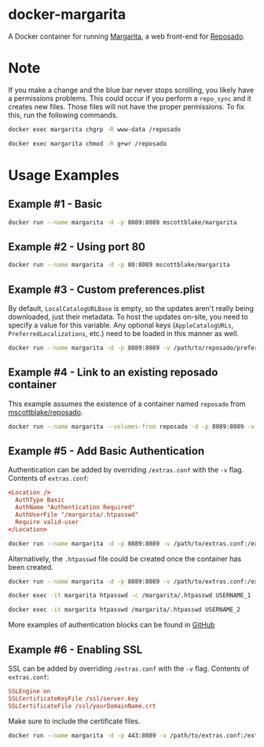# docker-margarita

A Docker container for running [Margarita](https://github.com/jessepeterson/margarita), a web front-end for [Reposado](https://github.com/wdas/reposado).


# Note

If you make a change and the blue bar never stops scrolling, you likely have a permissions problems. This could occur if you perform a `repo_sync` and it creates new files. Those files will not have the proper permissions. To fix this, run the following commands.

```bash
docker exec margarita chgrp -R www-data /reposado
```
```bash
docker exec margarita chmod -R g+wr /reposado
```


# Usage Examples

## Example #1 - Basic

```bash
docker run --name margarita -d -p 8089:8089 mscottblake/margarita
```

## Example #2 - Using port 80

```bash
docker run --name margarita -d -p 80:8089 mscottblake/margarita
```

## Example #3 - Custom preferences.plist

By default, `LocalCatalogURLBase` is empty, so the updates aren't really being downloaded, just their metadata. To host the updates on-site, you need to specify a value for this variable. Any optional keys (`AppleCatalogURLs`, `PreferredLocalizations`, etc.) need to be loaded in this manner as well.

```bash
docker run --name margarita -d -p 8089:8089 -v /path/to/reposado/preferences.plist:/margarita/preferences.plist mscottblake/margarita
```

## Example #4 - Link to an existing reposado container

This example assumes the existence of a container named `reposado` from [mscottblake/reposado](https://registry.hub.docker.com/u/mscottblake/reposado/).

```bash
docker run --name margarita --volumes-from reposado -d -p 8089:8089 -v /path/to/reposado/preferences.plist:/margarita/preferences.plist mscottblake/margarita
```

## Example #5 - Add Basic Authentication

Authentication can be added by overriding `/extras.conf` with the `-v` flag. Contents of `extras.conf`:

```conf
<Location />
  AuthType Basic
  AuthName "Authentication Required"
  AuthUserFile "/margarita/.htpasswd"
  Require valid-user
</Location>
```

```bash
docker run --name margarita -d -p 8089:8089 -v /path/to/extras.conf:/extras.conf -v /path/to/valid-users:/margarita/.htpasswd mscottblake/margarita
```

Alternatively, the `.htpasswd` file could be created once the container has been created.

```bash
docker run --name margarita -d -p 8089:8089 -v /path/to/extras.conf:/extras.conf mscottblake/margarita

docker exec -it margarita htpasswd -c /margarita/.htpasswd USERNAME_1

docker exec -it margarita htpasswd /margarita/.htpasswd USERNAME_2
```

More examples of authentication blocks can be found in [GitHub](https://github.com/MScottBlake/docker-margarita/blob/master/extras.conf)

## Example #6 - Enabling SSL

SSL can be added by overriding `/extras.conf` with the `-v` flag. Contents of `extras.conf`:

```conf
SSLEngine on
SSLCertificateKeyFile /ssl/server.key
SSLCertificateFile /ssl/yourDomainName.crt
```

Make sure to include the certificate files.

```bash
docker run --name margarita -d -p 443:8089 -v /path/to/extras.conf:/extras.conf -v /path/to/server.key:/ssl/server.key -v /path/to/ssl/yourDomainName.crt:/ssl/yourDomainName.crt mscottblake/margarita
```
